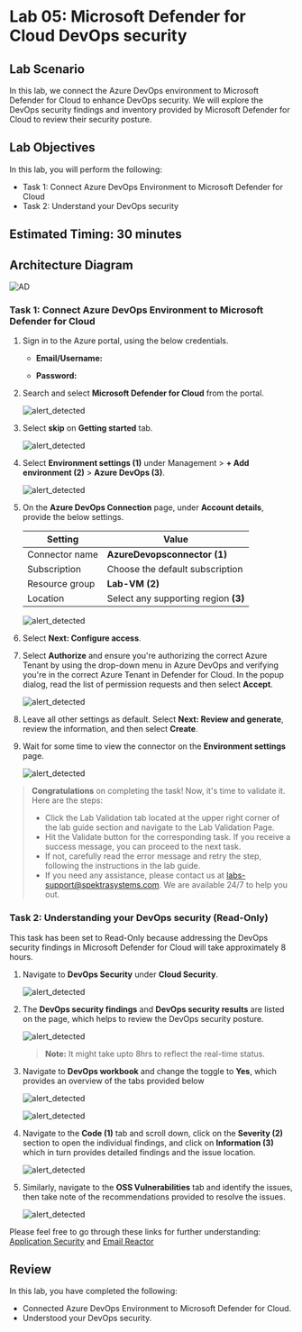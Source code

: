 # Lab 05: Microsoft Defender for Cloud DevOps security 

## Lab Scenario

In this lab, we connect the Azure DevOps environment to Microsoft Defender for Cloud to enhance DevOps security. We will explore the DevOps security findings and inventory provided by Microsoft Defender for Cloud to review their security posture.

## Lab Objectives

In this lab, you will perform the following:

- Task 1: Connect Azure DevOps Environment to Microsoft Defender for Cloud
- Task 2: Understand your DevOps security

## Estimated Timing: 30 minutes

## Architecture Diagram

  ![AD](media/ard05.png)

### Task 1: Connect Azure DevOps Environment to Microsoft Defender for Cloud

1. Sign in to the Azure portal, using the below credentials.

   - **Email/Username:** <inject key="AzureAdUserEmail"></inject>

   - **Password:** <inject key="AzureAdUserPassword"></inject>

1. Search and select **Microsoft Defender for Cloud** from the portal.

    ![alert_detected](media/mls2.png)

1. Select **skip** on **Getting started** tab.

    ![alert_detected](media/mls1.png)

1. Select **Environment settings (1)** under Management > **+ Add environment (2)** > **Azure DevOps (3)**.

    ![alert_detected](media/advlab51.png)

1. On the **Azure DevOps Connection** page, under **Account details**, provide the below settings.

   | Setting  | Value |
   -----------|---------
   | Connector name | **AzureDevopsconnector (1)** |
   | Subscription | Choose the default subscription |
   | Resource group | **Lab-VM (2)** |
   | Location | Select any supporting region **(3)** |

    ![alert_detected](media/advlab52.png)

1. Select **Next: Configure access**.

1. Select **Authorize** and ensure you're authorizing the correct Azure Tenant by using the drop-down menu in Azure DevOps and verifying you're in the correct Azure Tenant in Defender for Cloud. In the popup dialog, read the list of permission requests and then select **Accept**.

    ![alert_detected](media/advlab53.png)

1. Leave all other settings as default. Select **Next: Review and generate**, review the information, and then select **Create**.

1. Wait for some time to view the connector on the **Environment settings** page.

    ![alert_detected](media/advlab54.png)

  > **Congratulations** on completing the task! Now, it's time to validate it. Here are the steps:
  > - Click the Lab Validation tab located at the upper right corner of the lab guide section and navigate to the Lab Validation Page.
  > - Hit the Validate button for the corresponding task. If you receive a success message, you can proceed to the next task. 
  > - If not, carefully read the error message and retry the step, following the instructions in the lab guide.
  > - If you need any assistance, please contact us at labs-support@spektrasystems.com. We are available 24/7 to help you out.

<validation step="c52850e5-7c62-4d01-a624-175043de84b6" />

### Task 2: Understanding your DevOps security (Read-Only)

This task has been set to Read-Only because addressing the DevOps security findings in Microsoft Defender for Cloud will take approximately 8 hours.

1. Navigate to **DevOps Security** under **Cloud Security**.

    ![alert_detected](media/advlab55.png)

1. The **DevOps security findings** and **DevOps security results** are listed on the page, which helps to review the DevOps security posture.

    ![alert_detected](media/m51.png)

   >**Note:** It might take upto 8hrs to reflect the real-time status.

1. Navigate to **DevOps workbook** and change the toggle to **Yes**, which provides an overview of the tabs provided below

    ![alert_detected](media/m55.png)

    ![alert_detected](media/m52.png)

1. Navigate to the **Code (1)** tab and scroll down, click on the **Severity (2)** section to open the individual findings, and click on **Information (3)** which in turn provides detailed findings and the issue location.

    ![alert_detected](media/m53.png)

1. Similarly, navigate to the **OSS Vulnerabilities** tab and identify the issues, then take note of the recommendations provided to resolve the issues.

    ![alert_detected](media/m54.png)

 Please feel free to go through these links for further understanding: [Application Security](https://info.microsoft.com/US-DevOps-VDEO-FY24-02Feb-12-GitHub-and-AI-A-Powerful-Duo-for-Application-Security-Testing-SRGCM11732_LP01-Registration---Form-in-Body.html) and [Email Reactor](https://developer.microsoft.com/en-us/reactor/series/S-1311/?wt.mc_id=promotional_S-1311_email_reactor)

## Review
In this lab, you have completed the following:

-  Connected Azure DevOps Environment to Microsoft Defender for Cloud.
-  Understood your DevOps security.
